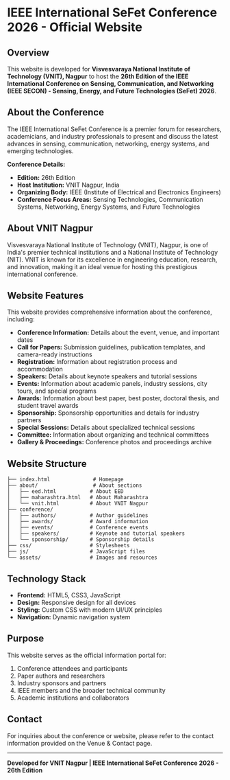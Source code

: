 # IEEE International SeFet Conference 2026 - Official Website

## Overview

This website is developed for **Visvesvaraya National Institute of Technology (VNIT), Nagpur** to host the **26th Edition of the IEEE International Conference on Sensing, Communication, and Networking (IEEE SECON) - Sensing, Energy, and Future Technologies (SeFet) 2026**.

## About the Conference

The IEEE International SeFet Conference is a premier forum for researchers, academicians, and industry professionals to present and discuss the latest advances in sensing, communication, networking, energy systems, and emerging technologies.

**Conference Details:**
- **Edition:** 26th Edition
- **Host Institution:** VNIT Nagpur, India
- **Organizing Body:** IEEE (Institute of Electrical and Electronics Engineers)
- **Conference Focus Areas:** Sensing Technologies, Communication Systems, Networking, Energy Systems, and Future Technologies

## About VNIT Nagpur

Visvesvaraya National Institute of Technology (VNIT), Nagpur, is one of India's premier technical institutions and a National Institute of Technology (NIT). VNIT is known for its excellence in engineering education, research, and innovation, making it an ideal venue for hosting this prestigious international conference.

## Website Features

This website provides comprehensive information about the conference, including:

- **Conference Information:** Details about the event, venue, and important dates
- **Call for Papers:** Submission guidelines, publication templates, and camera-ready instructions
- **Registration:** Information about registration process and accommodation
- **Speakers:** Details about keynote speakers and tutorial sessions
- **Events:** Information about academic panels, industry sessions, city tours, and special programs
- **Awards:** Information about best paper, best poster, doctoral thesis, and student travel awards
- **Sponsorship:** Sponsorship opportunities and details for industry partners
- **Special Sessions:** Details about specialized technical sessions
- **Committee:** Information about organizing and technical committees
- **Gallery & Proceedings:** Conference photos and proceedings archive

## Website Structure

```
├── index.html              # Homepage
├── about/                  # About sections
│   ├── eed.html           # About EED
│   ├── maharashtra.html   # About Maharashtra
│   └── vnit.html          # About VNIT Nagpur
├── conference/
│   ├── authors/           # Author guidelines
│   ├── awards/            # Award information
│   ├── events/            # Conference events
│   ├── speakers/          # Keynote and tutorial speakers
│   └── sponsorship/       # Sponsorship details
├── css/                   # Stylesheets
├── js/                    # JavaScript files
└── assets/                # Images and resources
```

## Technology Stack

- **Frontend:** HTML5, CSS3, JavaScript
- **Design:** Responsive design for all devices
- **Styling:** Custom CSS with modern UI/UX principles
- **Navigation:** Dynamic navigation system

## Purpose

This website serves as the official information portal for:
1. Conference attendees and participants
2. Paper authors and researchers
3. Industry sponsors and partners
4. IEEE members and the broader technical community
5. Academic institutions and collaborators

## Contact

For inquiries about the conference or website, please refer to the contact information provided on the Venue & Contact page.

---

**Developed for VNIT Nagpur | IEEE International SeFet Conference 2026 - 26th Edition**

